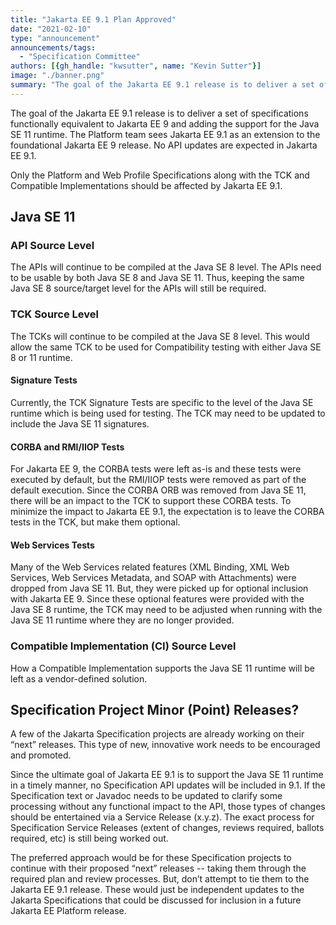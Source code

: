 ```yaml
---
title: "Jakarta EE 9.1 Plan Approved"
date: "2021-02-10"
type: "announcement"
announcements/tags:
  - "Specification Committee"
authors: [{gh_handle: "kwsutter", name: "Kevin Sutter"}]
image: "./banner.png"
summary: "The goal of the Jakarta EE 9.1 release is to deliver a set of specifications functionally equivalent to Jakarta EE 9 and adding the support for the Java SE 11 runtime. The Platform team sees Jakarta EE 9.1 as an extension to the foundational Jakarta EE 9 release."
---
```


The goal of the Jakarta EE 9.1 release is to deliver a set of specifications functionally equivalent to Jakarta EE 9 and adding the support for the Java SE 11 runtime. The Platform team sees Jakarta EE 9.1 as an extension to the foundational Jakarta EE 9 release. No API updates are expected in Jakarta EE 9.1.

Only the Platform and Web Profile Specifications along with the TCK and Compatible Implementations should be affected by Jakarta EE 9.1.

## Java SE 11
### API Source Level

The APIs will continue to be compiled at the Java SE 8 level. The APIs need to be usable by both Java SE 8 and Java SE 11. Thus, keeping the same Java SE 8 source/target level for the APIs will still be required.

### TCK Source Level

The TCKs will continue to be compiled at the Java SE 8 level. This would allow the same TCK to be used for Compatibility testing with either Java SE 8 or 11 runtime.

#### Signature Tests

Currently, the TCK Signature Tests are specific to the level of the Java SE runtime which is being used for testing.
The TCK may need to be updated to include the Java SE 11 signatures.

#### CORBA and RMI/IIOP Tests

For Jakarta EE 9, the CORBA tests were left as-is and these tests were executed by default, but the RMI/IIOP tests were removed as part of the default execution. Since the CORBA ORB was removed from Java SE 11, there will be an impact to the TCK to support these CORBA tests. To minimize the impact to Jakarta EE 9.1, the expectation is to leave the CORBA tests in the TCK, but make them optional.

#### Web Services Tests

Many of the Web Services related features (XML Binding, XML Web Services, Web Services Metadata, and SOAP with Attachments) were dropped from Java SE 11. But, they were picked up for optional inclusion with Jakarta EE 9.
Since these optional features were provided with the Java SE 8 runtime, the TCK may need to be adjusted when running with the Java SE 11 runtime where they are no longer provided.

### Compatible Implementation (CI) Source Level

How a Compatible Implementation supports the Java SE 11 runtime will be left as a vendor-defined solution.

## Specification Project Minor (Point) Releases?

A few of the Jakarta Specification projects are already working on their “next” releases. This type of new, innovative work needs to be encouraged and promoted.

Since the ultimate goal of Jakarta EE 9.1 is to support the Java SE 11 runtime in a timely manner, no Specification API updates will be included in 9.1. If the Specification text or Javadoc needs to be updated to clarify some processing without any functional impact to the API, those types of changes should be entertained via a Service Release (x.y.z). The exact process for Specification Service Releases (extent of changes, reviews required, ballots required, etc) is still being worked out.

The preferred approach would be for these Specification projects to continue with their proposed “next” releases -- taking them through the required plan and review processes. But, don’t attempt to tie them to the Jakarta EE 9.1 release. These would just be independent updates to the Jakarta Specifications that could be discussed for inclusion in a future Jakarta EE Platform release.
